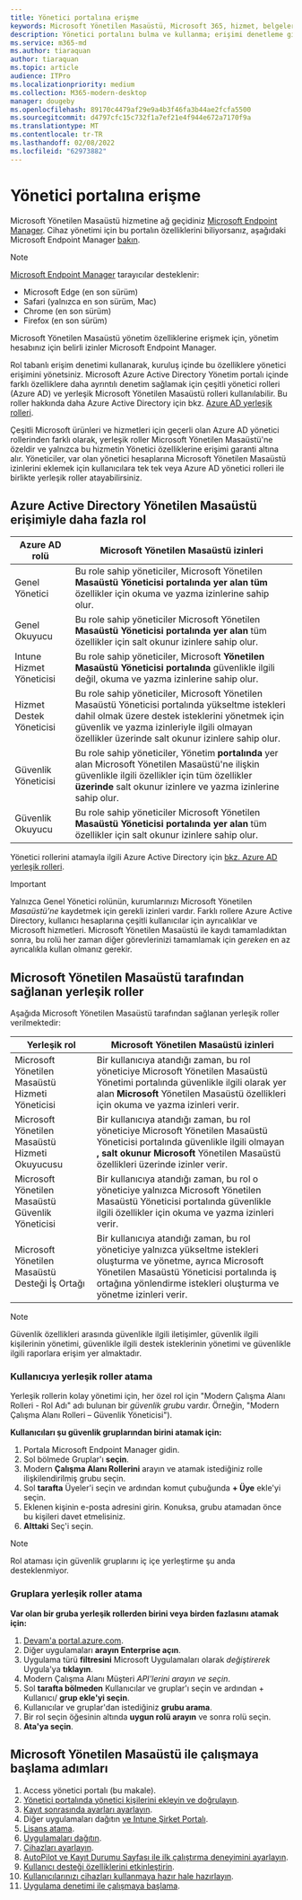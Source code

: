 ```yaml
---
title: Yönetici portalına erişme
keywords: Microsoft Yönetilen Masaüstü, Microsoft 365, hizmet, belgeler
description: Yönetici portalını bulma ve kullanma; erişimi denetleme gibi.
ms.service: m365-md
ms.author: tiaraquan
author: tiaraquan
ms.topic: article
audience: ITPro
ms.localizationpriority: medium
ms.collection: M365-modern-desktop
manager: dougeby
ms.openlocfilehash: 89170c4479af29e9a4b3f46fa3b44ae2fcfa5500
ms.sourcegitcommit: d4797cfc15c732f1a7ef21e4f944e672a7170f9a
ms.translationtype: MT
ms.contentlocale: tr-TR
ms.lasthandoff: 02/08/2022
ms.locfileid: "62973882"
---
```

# <a name="access-the-admin-portal"></a>Yönetici portalına erişme

Microsoft Yönetilen Masaüstü hizmetine ağ geçidiniz [Microsoft Endpoint Manager](https://endpoint.microsoft.com/). Cihaz yönetimi için bu portalın özelliklerini biliyorsanız, aşağıdaki Microsoft Endpoint Manager [bakın](/mem/).

> [!NOTE]
> [Microsoft Endpoint Manager](https://endpoint.microsoft.com/) tarayıcılar desteklenir:
> - Microsoft Edge (en son sürüm)
> - Safari (yalnızca en son sürüm, Mac)
> - Chrome (en son sürüm)
> - Firefox (en son sürüm)

Microsoft Yönetilen Masaüstü yönetim özelliklerine erişmek için, yönetim hesabınız için belirli izinler Microsoft Endpoint Manager.

Rol tabanlı erişim denetimi kullanarak, kuruluş içinde bu özelliklere yönetici erişimini yönetsiniz. Microsoft Azure Active Directory Yönetim portalı içinde farklı özelliklere daha ayrıntılı denetim sağlamak için çeşitli yönetici rolleri (Azure AD) ve yerleşik Microsoft Yönetilen Masaüstü rolleri kullanılabilir. Bu roller hakkında daha Azure Active Directory için bkz. [Azure AD yerleşik rolleri](/azure/active-directory/roles/permissions-reference).

Çeşitli Microsoft ürünleri ve hizmetleri için geçerli olan Azure AD yönetici rollerinden farklı olarak, yerleşik roller Microsoft Yönetilen Masaüstü'ne özeldir ve yalnızca bu hizmetin Yönetici özelliklerine erişimi garanti altına alır. Yöneticiler, var olan yönetici hesaplarına Microsoft Yönetilen Masaüstü izinlerini eklemek için kullanıcılara tek tek veya Azure AD yönetici rolleri ile birlikte yerleşik roller atayabilirsiniz.

## <a name="azure-active-directory-roles-with-microsoft-managed-desktop-access"></a>Azure Active Directory Yönetilen Masaüstü erişimiyle daha fazla rol

| Azure AD rolü | Microsoft Yönetilen Masaüstü izinleri |
| ----- | ----- |
| Genel Yönetici | Bu role sahip yöneticiler, Microsoft Yönetilen **Masaüstü Yöneticisi portalında yer alan tüm** özellikler için okuma ve yazma izinlerine sahip olur. |
| Genel Okuyucu | Bu role sahip yöneticiler Microsoft Yönetilen **Masaüstü Yöneticisi portalında yer alan** tüm özellikler için salt okunur izinlere sahip olur. |
| Intune Hizmet Yöneticisi | Bu role sahip yöneticiler, Microsoft **Yönetilen Masaüstü Yöneticisi portalında** güvenlikle ilgili değil, okuma ve yazma izinlerine sahip olur. |
| Hizmet Destek Yöneticisi | Bu role sahip yöneticiler, Microsoft Yönetilen  Masaüstü Yöneticisi portalında yükseltme istekleri dahil olmak üzere destek isteklerini  yönetmek için güvenlik ve yazma izinleriyle ilgili olmayan özellikler üzerinde salt okunur izinlere sahip olur. |
| Güvenlik Yöneticisi | Bu role sahip yöneticiler, Yönetim **portalında** yer alan Microsoft Yönetilen Masaüstü'ne ilişkin güvenlikle ilgili özellikler için tüm özellikler **üzerinde** salt okunur izinlere ve yazma izinlerine sahip olur. |
| Güvenlik Okuyucu |Bu role sahip yöneticiler Microsoft Yönetilen **Masaüstü Yöneticisi portalında yer alan** tüm özellikler için salt okunur izinlere sahip olur. |

Yönetici rollerini atamayla ilgili Azure Active Directory için [bkz. Azure AD yerleşik rolleri](/azure/active-directory/roles/permissions-reference).

> [!IMPORTANT]
> Yalnızca Genel Yönetici rolünün, kurumlarınızı Microsoft Yönetilen *Masaüstü'ne* kaydetmek için gerekli izinleri vardır. Farklı rollere Azure Active Directory, kullanıcı hesaplarına çeşitli kullanıcılar için ayrıcalıklar ve Microsoft hizmetleri. Microsoft Yönetilen Masaüstü ile kaydı tamamladıktan sonra, bu rolü her zaman diğer görevlerinizi tamamlamak için *gereken* en az ayrıcalıkla kullan olmanız gerekir.

## <a name="built-in-roles-provided-by-microsoft-managed-desktop"></a>Microsoft Yönetilen Masaüstü tarafından sağlanan yerleşik roller

Aşağıda Microsoft Yönetilen Masaüstü tarafından sağlanan yerleşik roller verilmektedir:

| Yerleşik rol | Microsoft Yönetilen Masaüstü izinleri |
| ----- | ----- |
| Microsoft Yönetilen Masaüstü Hizmeti Yöneticisi | Bir kullanıcıya atandığı zaman, bu rol yöneticiye Microsoft Yönetilen Masaüstü Yönetimi portalında güvenlikle ilgili olarak yer alan **Microsoft** Yönetilen Masaüstü özellikleri için okuma ve yazma izinleri verir. |
| Microsoft Yönetilen Masaüstü Hizmeti Okuyucusu | Bir kullanıcıya atandığı zaman, bu rol yöneticiye Microsoft Yönetilen Masaüstü Yöneticisi portalında güvenlikle ilgili olmayan **, salt okunur Microsoft** Yönetilen Masaüstü özellikleri üzerinde izinler verir. |
| Microsoft Yönetilen Masaüstü Güvenlik Yöneticisi | Bir kullanıcıya atandığı zaman, bu rol o yöneticiye  yalnızca Microsoft Yönetilen Masaüstü Yöneticisi portalında güvenlikle ilgili özellikler için okuma ve yazma izinleri verir. |
| Microsoft Yönetilen Masaüstü Desteği İş Ortağı |Bir kullanıcıya atandığı zaman, bu rol yöneticiye yalnızca  yükseltme istekleri oluşturma ve yönetme, ayrıca Microsoft Yönetilen Masaüstü Yöneticisi portalında iş ortağına yönlendirme istekleri oluşturma ve yönetme izinleri verir. |

> [!NOTE]
> Güvenlik özellikleri arasında güvenlikle ilgili iletişimler, güvenlik ilgili kişilerinin yönetimi, güvenlikle ilgili destek isteklerinin yönetimi ve güvenlikle ilgili raporlara erişim yer almaktadır.

### <a name="assigning-built-in-roles-to-user"></a>Kullanıcıya yerleşik roller atama

Yerleşik rollerin kolay yönetimi için, her özel rol için "Modern Çalışma Alanı Rolleri - Rol Adı" adı bulunan bir _güvenlik grubu_ vardır. Örneğin, "Modern Çalışma Alanı Rolleri – Güvenlik Yöneticisi").

**Kullanıcıları şu güvenlik gruplarından birini atamak için:**

1. Portala Microsoft Endpoint Manager gidin.
2. Sol bölmede Gruplar'ı **seçin**.
3. Modern **Çalışma Alanı Rollerini** arayın ve atamak istediğiniz rolle ilişkilendirilmiş grubu seçin.
4. Sol **tarafta** Üyeler'i seçin ve ardından komut çubuğunda **+ Üye** ekle'yi seçin.
5. Eklenen kişinin e-posta adresini girin. Konuksa, grubu atamadan önce bu kişileri davet etmelisiniz.
6. **Alttaki** Seç'i seçin.

> [!NOTE]
> Rol ataması için güvenlik gruplarını iç içe yerleştirme şu anda desteklenmiyor.

### <a name="assigning-built-in-roles-to-groups"></a>Gruplara yerleşik roller atama

**Var olan bir gruba yerleşik rollerden birini veya birden fazlasını atamak için:**

1. [Devam'a portal.azure.com](https://portal.azure.com/).
2. Diğer uygulamaları **arayın Enterprise açın**.
3. Uygulama türü **filtresini** Microsoft Uygulamaları olarak _değiştirerek_ Uygula'ya **tıklayın**.
4. Modern Çalışma Alanı Müşteri _API'lerini arayın ve seçin_.
5. Sol **tarafta bölmeden** Kullanıcılar ve gruplar'ı seçin ve ardından + Kullanıcı/ **grup ekle'yi seçin**.
6. Kullanıcılar ve gruplar'dan istediğiniz **grubu arama**.
7. Bir rol seçin öğesinin altında **uygun rolü arayın** ve sonra rolü seçin.
8. **Ata'ya seçin**.

## <a name="steps-to-get-started-with-microsoft-managed-desktop"></a>Microsoft Yönetilen Masaüstü ile çalışmaya başlama adımları

1. Access yönetici portalı (bu makale).
1. [Yönetici portalında yönetici kişilerini ekleyin ve doğrulayın](add-admin-contacts.md).
1. [Kayıt sonrasında ayarları ayarlayın](conditional-access.md).
1. Diğer uygulamaları dağıtın [ve Intune Şirket Portalı](company-portal.md).
1. [Lisans atama](assign-licenses.md).
1. [Uygulamaları dağıtın](deploy-apps.md).
1. [Cihazları ayarlayın](set-up-devices.md).
1. [AutoPilot ve Kayıt Durumu Sayfası ile ilk çalıştırma deneyimini ayarlayın](esp-first-run.md).
1. [Kullanıcı desteği özelliklerini etkinleştirin](enable-support.md).
1. [Kullanıcılarınızı cihazları kullanmaya hazır hale hazırlayın](get-started-devices.md).
1. [Uygulama denetimi ile çalışmaya başlama](get-started-app-control.md).
